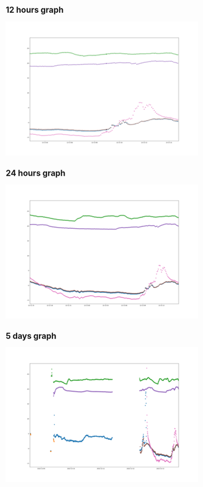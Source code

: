 ## 12 hours graph
![temperature 12 hours](12hours.png)

## 24 hours graph
![temperature 24 hours](24hours.png)

## 5 days graph
![temperature 5 days](5days.png)
